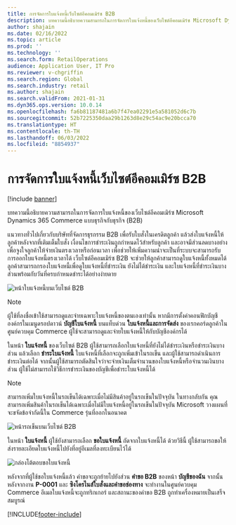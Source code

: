 ```yaml
---
title: การจัดการใบแจ้งหนี้เว็บไซต์อีคอมเมิร์ซ B2B
description: บทความนี้อธิบายความสามารถในการจัดการใบแจ้งหนี้ของเว็บไซต์อีคอมเมิร์ซ Microsoft Dynamics 365 Commerce แบบธุรกิจกับธุรกิจ (B2B)
author: shajain
ms.date: 02/16/2022
ms.topic: article
ms.prod: ''
ms.technology: ''
ms.search.form: RetailOperations
audience: Application User, IT Pro
ms.reviewer: v-chgriffin
ms.search.region: Global
ms.search.industry: retail
ms.author: shajain
ms.search.validFrom: 2021-01-31
ms.dyn365.ops.version: 10.0.14
ms.openlocfilehash: fa6b81187481a6b7f47ea02291e5a581052d6c7b
ms.sourcegitcommit: 52b7225350daa29b1263d8e29c54ac9e20bcca70
ms.translationtype: HT
ms.contentlocale: th-TH
ms.lasthandoff: 06/03/2022
ms.locfileid: "8854937"
---
```

# <a name="invoice-management-for-b2b-e-commerce-websites"></a>การจัดการใบแจ้งหนี้เว็บไซต์อีคอมเมิร์ซ B2B

[!include [banner](../../includes/banner.md)]

บทความนี้อธิบายความสามารถในการจัดการใบแจ้งหนี้ของเว็บไซต์อีคอมเมิร์ซ Microsoft Dynamics 365 Commerce แบบธุรกิจกับธุรกิจ (B2B)

แนวทางทั่วไปเกี่ยวกับบริษัทที่จัดการธุรกรรม B2B เพื่อรับใบสั่งในเครดิตลูกค้า แล้วส่งใบแจ้งหนี้ให้ลูกค้าหลังจากที่เติมเต็มใบสั่ง เงื่อนไขการชำระเงินถูกกําหนดไว้สำหรับลูกค้า และอาจมีส่วนลดบางอย่างเพื่อจูงใจลูกค้าให้จ่ายเงินตรงเวลาหรือก่อนเวลา เพื่อช่วยให้เพิ่มความน่าจะเป็นที่ระบบจะสามารถรับการออกใบแจ้งหนี้ตรงเวลาได้ เว็บไซต์อีคอมเมิร์ซ B2B จะช่วยให้ลูกค้าสามารถดูใบแจ้งหนี้ทั้งหมดได้ ลูกค้าสามารถกรองใบแจ้งหนี้เพื่อดูใบแจ้งหนี้ที่ชําระเงิน ยังไม่ได้ชําระเงิน และใบแจ้งหนี้ที่ชําระเงินบางส่วนพร้อมกับวันที่ครบกําหนดชําระได้อย่างง่ายดาย

![หน้าใบแจ้งหนี้บนเว็บไซต์ B2B](../media/ViewInvoices.png)

> [!NOTE]
> ผู้ใช้ที่ลงชื่อเข้าใช้สามารถดูและจ่ายเฉพาะใบแจ้งหนี้ของตนเองเท่านั้น หากมีการตั้งค่าคอนฟิกบัญชีองค์กรในเมนูดรอปดาวน์ **บัญชีใบแจ้งหนี้** บนแท็บด่วน **ใบแจ้งหนี้และการจัดส่ง** ของเรกคอร์ดลูกค้าในศูนย์ควบคุม Commerce ผู้ใช้จะสามารถดูและจ่ายใบแจ้งหนี้ให้กับบัญชีองค์กรได้

ในหน้า **ใบแจ้งหนี้** ของเว็บไซต์ B2B ผู้ใช้สามารถเลือกใบแจ้งหนี้ที่ยังไม่ได้ชําระเงินหรือชําระเงินบางส่วน แล้วเลือก **ชําระใบแจ้งหนี้** ใบแจ้งหนี้ที่เลือกจะถูกเพิ่มเข้าในรถเข็น และผู้ใช้สามารถดําเนินการชำระเงินต่อได้ จากนั้นผู้ใช้สามารถตัดสินใจว่าจะจ่ายเงินเต็มจํานวนของใบแจ้งหนี้หรือจํานวนเงินบางส่วน ผู้ใช้ไม่สามารถใช้วิธีการชำระเงินของบัญชีเพื่อชำระใบแจ้งหนี้ได้

> [!NOTE]
> สามารถเพิ่มใบแจ้งหนี้ในรถเข็นได้เฉพาะเมื่อไม่มีสินค้าอยู่ในรถเข็นในปัจจุบัน ในทางกลับกัน คุณสามารถเพิ่มสินค้าในรถเข็นได้เฉพาะเมื่อไม่มีใบแจ้งหนี้อยู่ในรถเข็นในปัจจุบัน Microsoft วางแผนที่จะขจัดข้อจํากัดนี้ใน Commerce รุ่นที่ออกในอนาคต

![หน้ารถเข็นบนเว็บไซต์ B2B](../media/PayInvoice.png)

ในหน้า **ใบแจ้งหนี้** ผู้ใช้ยังสามารถเลือก **ขอใบแจ้งหนี้** ถัดจากใบแจ้งหนี้ได้ ด้วยวิธีนี้ ผู้ใช้สามารถขอให้ส่งรายละเอียดใบแจ้งหนี้ไปยังที่อยู่อีเมลที่ลงทะเบียนไว้ได้

![กล่องโต้ตอบขอใบแจ้งหนี้](../media/RequestInvoice2.png)

หลังจากที่ผู้ใช้ขอใบแจ้งหนี้แล้ว คำขอจะถูกย้ายไปยังส่วน **คำขอ B2B** ของหน้า **บัญชีของฉัน** จากนั้นหลังจากงาน **P-0001** และ **ซิงโครไนส์ใบสั่งและคำขอช่องทาง** จะทำงานในศูนย์ควบคุม Commerce อีเมลใบแจ้งหนี้จะถูกทริกเกอร์ และสถานะของคำขอ B2B ถูกทำเครื่องหมายเป็นเสร็จสมบูรณ์

[!INCLUDE[footer-include](../../includes/footer-banner.md)]
